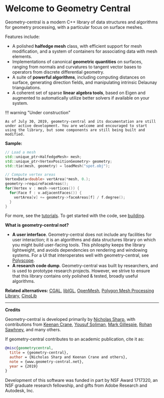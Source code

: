 # Welcome to Geometry Central

Geometry-central is a modern C++ library of data structures and algorithms for geometry processing, with a particular focus on surface meshes.

Features include:

- A polished **halfedge mesh** class, with efficient support for mesh modification, and a system of containers for associating data with mesh elements.
- Implementations of canonical **geometric quantities** on surfaces, ranging from normals and curvatures to tangent vector bases to operators from discrete differential geometry.
- A suite of **powerful algorithms**, including computing distances on surface, generating direction fields, and manipulating intrinsic Delaunay triangulations.
- A coherent set of sparse **linear algebra tools**, based on Eigen and augmented to automatically utilize better solvers if available on your system.

!!! warning "Under construction"

    As of July 30, 2019, geometry-central and its documentation are still under active development. You are welcome and encouraged to start using the library, but some components are still being built and modified.


**Sample:**

```cpp
// Load a mesh
std::unique_ptr<HalfedgeMesh> mesh;
std::unique_ptr<VertexPositionGeometry> geometry;
std::tie(mesh, geometry) = loadMesh("spot.obj"); 

// Compute vertex areas
VertexData<double> vertArea(*mesh, 0.);
geometry->requireFaceAreas();
for(Vertex v : mesh->vertices()) {
  for(Face f : v.adjacentFaces()) {
    vertArea[v] += geometry->faceAreas[f] / f.degree();
  }
}
```

For more, see the [tutorials](../tutorials/load_mesh). To get started with the code, see [building](../build/build).

**What is geometry-central not?**

- **A user interface**. Geometry-central does not include any facilities for user interaction; it is an algorithms and data structures library on which you might build user-facing tools. This philosphy keeps the library lightweight, and avoids dependencies on rendering and windowing systems. For a UI that interoperates well with geometry-central, see [Polyscope](https://polyscope.run).
- **A research code dump**. Geometry-central was built by researchers, and is used to prototype research projects. However, we strive to ensure that this library contains only polished & tested, broadly useful algorithms.


**Related alternatives:** 
[CGAL](https://www.cgal.org/),
[libIGL](https://github.com/libigl/libigl),
[OpenMesh](http://www.openmesh.org/),
[Polygon Mesh Processing Library](https://www.pmp-library.org/),
[CinoLib](https://github.com/mlivesu/cinolib)

---

**Credits**

Geometry-central is developed primarily by [Nicholas Sharp](http://nmwsharp.com), with contributions from 
[Keenan Crane](http://keenan.is/here), 
[Yousuf Soliman](http://www.its.caltech.edu/~ysoliman/),
[Mark Gillespie](http://markjgillespie.com/),
[Rohan Sawhney](http://rohansawhney.io/), and many others.

If geometry-central contributes to an academic publication, cite it as:
```bib
@misc{geometrycentral,
  title = {geometry-central},
  author = {Nicholas Sharp and Keenan Crane and others},
  note = {www.geometry-central.net},
  year = {2019}
}
```

Development of this software was funded in part by NSF Award 1717320, an NSF graduate research fellowship, and gifts from Adobe Research and Autodesk, Inc.
